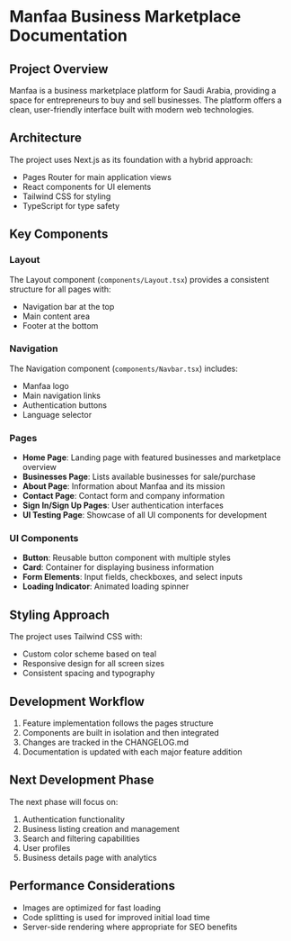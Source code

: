 # Manfaa Business Marketplace Documentation

## Project Overview

Manfaa is a business marketplace platform for Saudi Arabia, providing a space for entrepreneurs to buy and sell businesses. The platform offers a clean, user-friendly interface built with modern web technologies.

## Architecture

The project uses Next.js as its foundation with a hybrid approach:
- Pages Router for main application views
- React components for UI elements
- Tailwind CSS for styling
- TypeScript for type safety

## Key Components

### Layout
The Layout component (`components/Layout.tsx`) provides a consistent structure for all pages with:
- Navigation bar at the top
- Main content area
- Footer at the bottom

### Navigation
The Navigation component (`components/Navbar.tsx`) includes:
- Manfaa logo
- Main navigation links
- Authentication buttons
- Language selector

### Pages
- **Home Page**: Landing page with featured businesses and marketplace overview
- **Businesses Page**: Lists available businesses for sale/purchase
- **About Page**: Information about Manfaa and its mission
- **Contact Page**: Contact form and company information
- **Sign In/Sign Up Pages**: User authentication interfaces
- **UI Testing Page**: Showcase of all UI components for development

### UI Components
- **Button**: Reusable button component with multiple styles
- **Card**: Container for displaying business information
- **Form Elements**: Input fields, checkboxes, and select inputs
- **Loading Indicator**: Animated loading spinner

## Styling Approach

The project uses Tailwind CSS with:
- Custom color scheme based on teal
- Responsive design for all screen sizes
- Consistent spacing and typography

## Development Workflow

1. Feature implementation follows the pages structure
2. Components are built in isolation and then integrated
3. Changes are tracked in the CHANGELOG.md
4. Documentation is updated with each major feature addition

## Next Development Phase

The next phase will focus on:
1. Authentication functionality
2. Business listing creation and management
3. Search and filtering capabilities
4. User profiles
5. Business details page with analytics

## Performance Considerations

- Images are optimized for fast loading
- Code splitting is used for improved initial load time
- Server-side rendering where appropriate for SEO benefits 